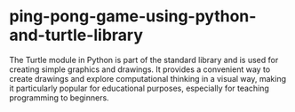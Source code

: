 # ping-pong-game-using-python-and-turtle-library
The Turtle module in Python is part of the standard library and is used for creating simple graphics and drawings. It provides a convenient way to create drawings and explore computational thinking in a visual way, making it particularly popular for educational purposes, especially for teaching programming to beginners.

